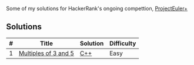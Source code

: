 Some of my solutions for HackerRank's ongoing compettion, [ProjectEuler+](https://www.hackerrank.com/contests/projecteuler/challenges)
## Solutions

| #   | Title                                                                                                  | Solution                                                     | Difficulty |
|-----|--------------------------------------------------------------------------------------------------------|--------------------------------------------------------------|------------|
| 1   | [Multiples of 3 and 5](https://www.hackerrank.com/contests/projecteuler/challenges/euler001/problem?isFullScreen=true)                                         | [C++](solutions/1-Multiples-Of-3-And-Five.cpp)  | Easy |

